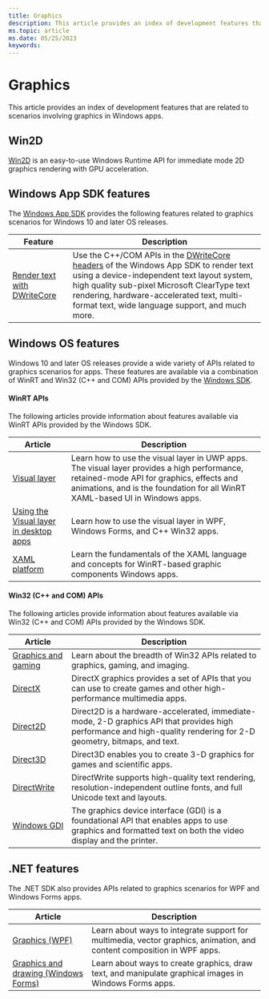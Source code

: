 ```yaml
---
title: Graphics
description: This article provides an index of development features that are related to scenarios involving graphics in Windows apps.
ms.topic: article
ms.date: 05/25/2023
keywords: 
---
```


# Graphics

This article provides an index of development features that are related to scenarios involving graphics in Windows apps.

## Win2D

[Win2D](/graphics/win2d.md) is an easy-to-use Windows Runtime API for immediate mode 2D graphics rendering with GPU acceleration.

## Windows App SDK features

The [Windows App SDK](../windows-app-sdk/index.md) provides the following features related to graphics scenarios for Windows 10 and later OS releases.

| Feature | Description |
|---------|-------------|
| [Render text with DWriteCore](../windows-app-sdk/dwritecore.md) | Use the C++/COM APIs in the [DWriteCore headers](/windows/windows-app-sdk/api/win32/_dwritecore/) of the Windows App SDK to render text using a device-independent text layout system, high quality sub-pixel Microsoft ClearType text rendering, hardware-accelerated text, multi-format text, wide language support, and much more. |


## Windows OS features

Windows 10 and later OS releases provide a wide variety of APIs related to graphics scenarios for apps. These features are available via a combination of WinRT and Win32 (C++ and COM) APIs provided by the [Windows SDK](https://developer.microsoft.com/windows/downloads/windows-sdk).

#### WinRT APIs

The following articles provide information about features available via WinRT APIs provided by the Windows SDK.

| Article | Description |
|---------|-------------|
| [Visual layer](../windows-app-sdk/composition.md) | Learn how to use the visual layer in UWP apps. The visual layer provides a high performance, retained-mode API for graphics, effects and animations, and is the foundation for all WinRT XAML-based UI in Windows apps. |
| [Using the Visual layer in desktop apps](../desktop/modernize/visual-layer-in-desktop-apps.md) | Learn how to use the visual layer in WPF, Windows Forms, and C++ Win32 apps. |
| [XAML platform](/windows/uwp/xaml-platform/) | Learn the fundamentals of the XAML language and concepts for WinRT-based graphic components Windows apps. |

#### Win32 (C++ and COM) APIs

The following articles provide information about features available via Win32 (C++ and COM) APIs provided by the Windows SDK.

| Article | Description |
|---------|-------------|
| [Graphics and gaming](/windows/desktop/graphics-and-multimedia) | Learn about the breadth of Win32 APIs related to graphics, gaming, and imaging. |
| [DirectX](/windows/desktop/getting-started-with-directx-graphics) | DirectX graphics provides a set of APIs that you can use to create games and other high-performance multimedia apps. |
| [Direct2D](/windows/desktop/direct2d/direct2d-portal) | Direct2D is a hardware-accelerated, immediate-mode, 2-D graphics API that provides high performance and high-quality rendering for 2-D geometry, bitmaps, and text. |
| [Direct3D](/windows/desktop/direct3d) | Direct3D enables you to create 3-D graphics for games and scientific apps. |
| [DirectWrite](/windows/win32/directwrite/direct-write-portal) | DirectWrite supports high-quality text rendering, resolution-independent outline fonts, and full Unicode text and layouts. |
| [Windows GDI](/windows/desktop/gdi/windows-gdi) | The graphics device interface (GDI) is a foundational API that enables apps to use graphics and formatted text on both the video display and the printer. |

## .NET features

The .NET SDK also provides APIs related to graphics scenarios for WPF and Windows Forms apps.

| Article | Description |
|---------|-------------|
| [Graphics (WPF)](/dotnet/framework/wpf/graphics-multimedia/graphics) | Learn about ways to integrate support for multimedia, vector graphics, animation, and content composition in WPF apps. |
| [Graphics and drawing (Windows Forms)](/dotnet/framework/winforms/advanced/graphics-and-drawing-in-windows-forms) | Learn about ways to create graphics, draw text, and manipulate graphical images in Windows Forms apps. |
